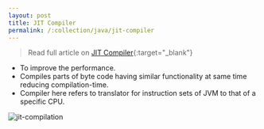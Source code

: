 ```yaml
---
layout: post
title: JIT Compiler
permalink: /:collection/java/jit-compiler
---
```


> Read full article on [JIT Compiler](http://cavermartin.blogspot.com/2017/10/jit-compiler.html){:target="_blank"}

- To improve the performance. 
- Compiles parts of byte code having similar functionality at same time reducing compilation-time.
- Compiler here refers to translator for instruction sets of JVM to that of a specific CPU.

![jit-compilation]({{site.cdn}}/java/jvm-architecture/jit-compilation.jpg)
